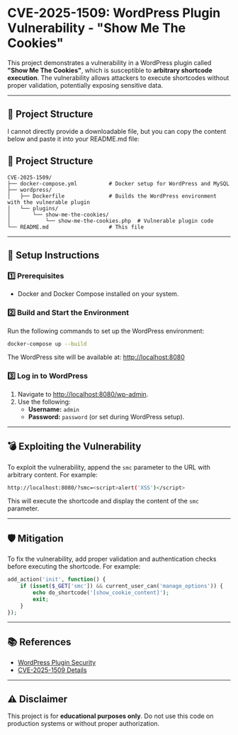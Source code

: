 # CVE-2025-1509: WordPress Plugin Vulnerability - "Show Me The Cookies"

This project demonstrates a vulnerability in a WordPress plugin called **"Show Me The Cookies"**, which is susceptible to **arbitrary shortcode execution**. The vulnerability allows attackers to execute shortcodes without proper validation, potentially exposing sensitive data.

---

## 📁 Project Structure
I cannot directly provide a downloadable file, but you can copy the content below and paste it into your README.md file:


## 📁 Project Structure

```
CVE-2025-1509/
├── docker-compose.yml          # Docker setup for WordPress and MySQL
├── wordpress/
│   ├── Dockerfile              # Builds the WordPress environment with the vulnerable plugin
│   └── plugins/
│       └── show-me-the-cookies/
│           └── show-me-the-cookies.php  # Vulnerable plugin code
└── README.md                   # This file
```

---

## 🚀 Setup Instructions

### 1️⃣ Prerequisites

- Docker and Docker Compose installed on your system.

### 2️⃣ Build and Start the Environment

Run the following commands to set up the WordPress environment:

```bash
docker-compose up --build
```

The WordPress site will be available at: [http://localhost:8080](http://localhost:8080)

### 3️⃣ Log in to WordPress

1. Navigate to [http://localhost:8080/wp-admin](http://localhost:8080/wp-admin).
2. Use the following:
   - **Username:** `admin`
   - **Password:** `password` (or set during WordPress setup).

---

## 💣 Exploiting the Vulnerability

To exploit the vulnerability, append the `smc` parameter to the URL with arbitrary content. For example:

```bash
http://localhost:8080/?smc=<script>alert('XSS')</script>
```

This will execute the shortcode and display the content of the `smc` parameter.

---

## 🛡️ Mitigation

To fix the vulnerability, add proper validation and authentication checks before executing the shortcode. For example:

```php
add_action('init', function() {
    if (isset($_GET['smc']) && current_user_can('manage_options')) {
        echo do_shortcode('[show_cookie_content]');
        exit;
    }
});
```

---

## 📚 References

- [WordPress Plugin Security](https://developer.wordpress.org/plugins/security/)
- [CVE-2025-1509 Details](https://nvd.nist.gov/vuln/detail/CVE-2025-1509)

---

## ⚠️ Disclaimer

This project is for **educational purposes only**. Do not use this code on production systems or without proper authorization.
